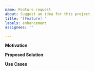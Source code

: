 ```yaml
---
name: Feature request
about: Suggest an idea for this project
title: "[Feature] "
labels: enhancement
assignees: ''

---
```


**Motivation**
<!-- Is your feature request related to a problem? Please describe what the problem is. -->

**Proposed Solution**
<!-- A clear and concise description of what you want to happen. -->

**Use Cases**
<!-- If applicable, please describe how you would use this feature. -->
